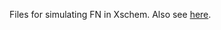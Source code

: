 Files for simulating FN in Xschem. Also see [here](https://github.com/miladvafaieenezhad/msvsdwcomp/tree/main/week%201).
